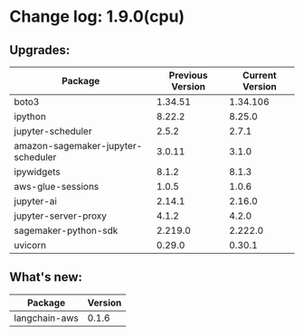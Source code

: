 # Change log: 1.9.0(cpu)

## Upgrades: 

Package | Previous Version | Current Version
---|---|---
boto3|1.34.51|1.34.106
ipython|8.22.2|8.25.0
jupyter-scheduler|2.5.2|2.7.1
amazon-sagemaker-jupyter-scheduler|3.0.11|3.1.0
ipywidgets|8.1.2|8.1.3
aws-glue-sessions|1.0.5|1.0.6
jupyter-ai|2.14.1|2.16.0
jupyter-server-proxy|4.1.2|4.2.0
sagemaker-python-sdk|2.219.0|2.222.0
uvicorn|0.29.0|0.30.1

## What's new: 

Package | Version 
---|---
langchain-aws|0.1.6
